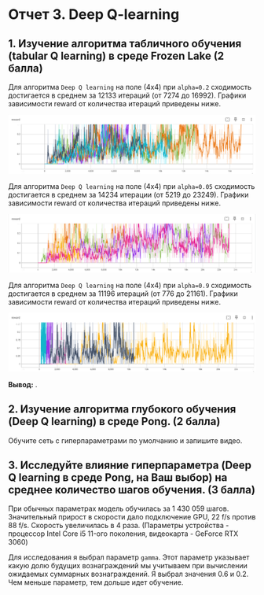 # Отчет 3. Deep Q-learning 

## 1. Изучение алгоритма табличного обучения (tabular Q learning) в среде Frozen Lake (2 балла)
Для алгоритма `Deep Q learning` на поле (4х4) при `alpha=0.2` сходимость достигается в среднем за 12133 итераций (от 7274 до 16992). 
Графики зависимости reward от количества итераций приведены ниже. 

<img src="photo/0.2.png"/>

Для алгоритма `Deep Q learning` на поле (4х4) при `alpha=0.05` сходимость достигается в среднем за 14234 итерации (от 5219 до 23249). 
Графики зависимости reward от количества итераций приведены ниже. 

<img src="photo/0.05.png"/>

Для алгоритма `Deep Q learning` на поле (4х4) при `alpha=0.9` сходимость достигается в среднем за 11196 итераций (от 776 до 21161). 
Графики зависимости reward от количества итераций приведены ниже. 

<img src="photo/0.9.png"/>

**Вывод:** .


## 2. Изучение алгоритма глубокого обучения (Deep Q learning) в среде Pong. (2 балла)

Обучите сеть с гиперпараметрами по умолчанию и запишите видео.



## 3. Исследуйте влияние гиперпараметра (Deep Q learning в среде Pong, на Ваш выбор) на среднее количество шагов обучения. (3 балла)

При обычных параметрах модель обучилась за 1 430 059 шагов. Значительный прирост в скорости дало подключение GPU, 22 f/s против 88 f/s. Скорость увеличилась в 4 раза. (Параметры устройства - процессор Intel Core i5 11-ого поколения, видеокарта - GeForce RTX 3060)

Для исследования я выбрал параметр `gamma`. Этот параметр указывает какую долю будущих вознаграждений мы учитываем при вычислении ожидаемых суммарных вознаграждений. Я выбрал значения 0.6 и 0.2. Чем меньше параметр, тем дольше идет обучение.

